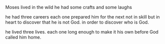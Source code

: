 Moses
lived in the wild
he had some crafts
and some laughs

he had three careers
each one prepared him for the next
not in skill
but in heart
to discover that he is not God.
in order to discover who is God.

he lived three lives.
each one long enough to make it his own
before God called him home.
